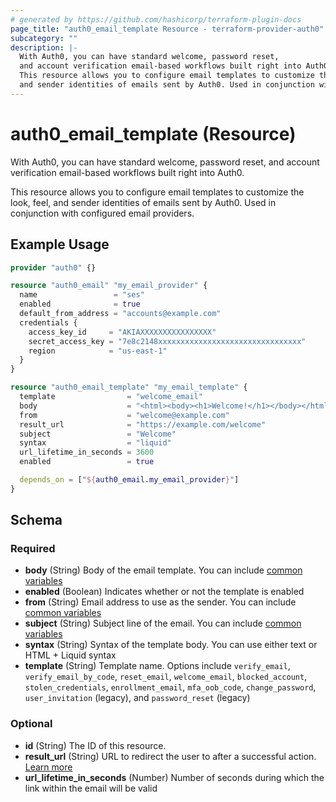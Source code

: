 ```yaml
---
# generated by https://github.com/hashicorp/terraform-plugin-docs
page_title: "auth0_email_template Resource - terraform-provider-auth0"
subcategory: ""
description: |-
  With Auth0, you can have standard welcome, password reset,
  and account verification email-based workflows built right into Auth0.
  This resource allows you to configure email templates to customize the look, feel,
  and sender identities of emails sent by Auth0. Used in conjunction with configured email providers.
---
```


# auth0_email_template (Resource)

With Auth0, you can have standard welcome, password reset, 
and account verification email-based workflows built right into Auth0. 

This resource allows you to configure email templates to customize the look, feel, 
and sender identities of emails sent by Auth0. Used in conjunction with configured email providers.

## Example Usage

```terraform
provider "auth0" {}

resource "auth0_email" "my_email_provider" {
  name                 = "ses"
  enabled              = true
  default_from_address = "accounts@example.com"
  credentials {
    access_key_id     = "AKIAXXXXXXXXXXXXXXXX"
    secret_access_key = "7e8c2148xxxxxxxxxxxxxxxxxxxxxxxxxxxxxxxx"
    region            = "us-east-1"
  }
}

resource "auth0_email_template" "my_email_template" {
  template                = "welcome_email"
  body                    = "<html><body><h1>Welcome!</h1></body></html>"
  from                    = "welcome@example.com"
  result_url              = "https://example.com/welcome"
  subject                 = "Welcome"
  syntax                  = "liquid"
  url_lifetime_in_seconds = 3600
  enabled                 = true

  depends_on = ["${auth0_email.my_email_provider}"]
}
```

<!-- schema generated by tfplugindocs -->
## Schema

### Required

- **body** (String) Body of the email template. You can include [common variables](https://auth0.com/docs/email/templates#common-variables)
- **enabled** (Boolean) Indicates whether or not the template is enabled
- **from** (String) Email address to use as the sender. You can include [common variables](https://auth0.com/docs/email/templates#common-variables)
- **subject** (String) Subject line of the email. You can include [common variables](https://auth0.com/docs/email/templates#common-variables)
- **syntax** (String) Syntax of the template body. You can use either text or HTML + Liquid syntax
- **template** (String) Template name. Options include `verify_email`, `verify_email_by_code`, `reset_email`, `welcome_email`, `blocked_account`, `stolen_credentials`, `enrollment_email`, `mfa_oob_code`, `change_password`, `user_invitation` (legacy), and `password_reset` (legacy)

### Optional

- **id** (String) The ID of this resource.
- **result_url** (String) URL to redirect the user to after a successful action. [Learn more](https://auth0.com/docs/email/templates#configuring-the-redirect-to-url)
- **url_lifetime_in_seconds** (Number) Number of seconds during which the link within the email will be valid


